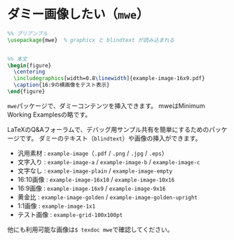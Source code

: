 # ダミー画像したい（``mwe``）

```latex
%% プリアンブル
\usepackage{mwe}  % graphicx と blindtext が読み込まれる


%% 本文
\begin{figure}
  \centering
  \includegraphics[width=0.8\linewidth]{example-image-16x9.pdf}
  \caption{16:9の横画像をテスト表示}
\end{figure}
```

`mwe`パッケージで、ダミーコンテンツを挿入できます。
mweはMinimum Working Examplesの略です。

LaTeXのQ&Aフォーラムで、デバッグ用サンプル共有を簡単にするためのパッケージです。
ダミーのテキスト（``blindtext``）や画像の挿入ができます。

- 汎用素材 : ``example-image``（``.pdf`` / ``.png`` / ``.jpg`` / ``.eps``）
- 文字入り : ``example-image-a`` / ``example-image-b`` / ``example-image-c``
- 文字なし : ``example-image-plain`` / ``example-image-empty``
- 16:10画像 : ``example-image-16x10`` / ``example-image-10x16``
- 16:9画像 : ``example-image-16x9`` / ``example-image-9x16``
- 黄金比 : ``example-image-golden`` / ``example-image-golden-upright``
- 1:1画像 : ``example-image-1x1``
- テスト画像 : ``example-grid-100x100pt``

他にも利用可能な画像は``$ texdoc mwe``で確認してください。
